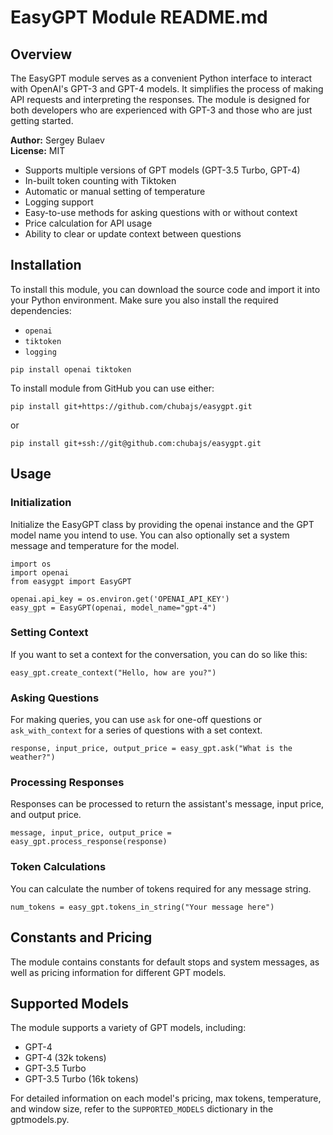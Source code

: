 # EasyGPT Module README.md

## Overview

The EasyGPT module serves as a convenient Python interface to interact with OpenAI's GPT-3 and GPT-4 models. It simplifies the process of making API requests and interpreting the responses. The module is designed for both developers who are experienced with GPT-3 and those who are just getting started.

**Author:** Sergey Bulaev  
**License:** MIT

- Supports multiple versions of GPT models (GPT-3.5 Turbo, GPT-4)
- In-built token counting with Tiktoken
- Automatic or manual setting of temperature
- Logging support
- Easy-to-use methods for asking questions with or without context
- Price calculation for API usage
- Ability to clear or update context between questions

## Installation

To install this module, you can download the source code and import it into your Python environment. Make sure you also install the required dependencies:
- `openai`
- `tiktoken`
- `logging`

`pip install openai tiktoken`

To install module from GitHub you can use either:

`pip install git+https://github.com/chubajs/easygpt.git`

or 

`pip install git+ssh://git@github.com:chubajs/easygpt.git`


## Usage

### Initialization
Initialize the EasyGPT class by providing the openai instance and the GPT model name you intend to use. You can also optionally set a system message and temperature for the model.

```
import os
import openai
from easygpt import EasyGPT

openai.api_key = os.environ.get('OPENAI_API_KEY')
easy_gpt = EasyGPT(openai, model_name="gpt-4")
```

### Setting Context
If you want to set a context for the conversation, you can do so like this:

`easy_gpt.create_context("Hello, how are you?")`

### Asking Questions
For making queries, you can use `ask` for one-off questions or `ask_with_context` for a series of questions with a set context.

`response, input_price, output_price = easy_gpt.ask("What is the weather?")`

### Processing Responses
Responses can be processed to return the assistant's message, input price, and output price.

`message, input_price, output_price = easy_gpt.process_response(response)`

### Token Calculations
You can calculate the number of tokens required for any message string.

`num_tokens = easy_gpt.tokens_in_string("Your message here")`

## Constants and Pricing
The module contains constants for default stops and system messages, as well as pricing information for different GPT models.

## Supported Models

The module supports a variety of GPT models, including:

- GPT-4
- GPT-4 (32k tokens)
- GPT-3.5 Turbo
- GPT-3.5 Turbo (16k tokens)

For detailed information on each model's pricing, max tokens, temperature, and window size, refer to the `SUPPORTED_MODELS` dictionary in the gptmodels.py.